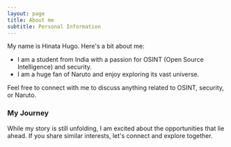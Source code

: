 ```yaml
---
layout: page
title: About me
subtitle: Personal Information
---
```


My name is Hinata Hugo. Here's a bit about me:

- I am a student from India with a passion for OSINT (Open Source Intelligence) and security.
- I am a huge fan of Naruto and enjoy exploring its vast universe.

Feel free to connect with me to discuss anything related to OSINT, security, or Naruto.

### My Journey

While my story is still unfolding, I am excited about the opportunities that lie ahead. If you share similar interests, let's connect and explore together.
